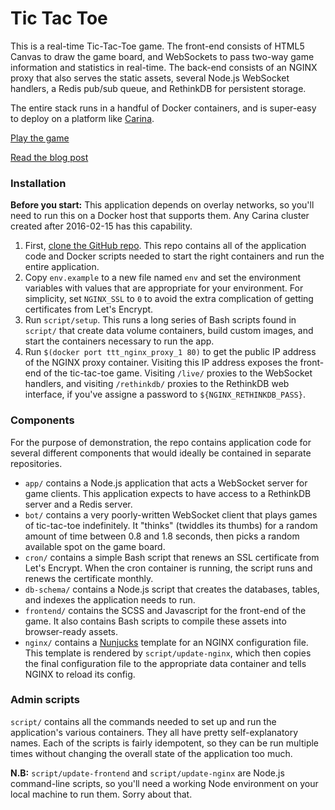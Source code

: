 # Tic Tac Toe

This is a real-time Tic-Tac-Toe game. The front-end consists of HTML5 Canvas to draw the game board, and WebSockets to pass two-way game information and statistics in real-time. The back-end consists of an NGINX proxy that also serves the static assets, several Node.js WebSocket handlers, a Redis pub/sub queue, and RethinkDB for persistent storage.

The entire stack runs in a handful of Docker containers, and is super-easy to deploy on a platform like [Carina](https://getcarina.com/).

[Play the game](https://tictac.io/)

[Read the blog post](https://getcarina.com/blog/build-real-time-game-carina/)

### Installation

**Before you start:** This application depends on overlay networks, so you'll need to run this on a Docker host that supports them. Any Carina cluster created after 2016-02-15 has this capability.

1. First, [clone the GitHub repo](https://github.com/ktbartholomew/tic-tac-toe). This repo contains all of the application code and Docker scripts needed to start the right containers and run the entire application.
1. Copy `env.example` to a new file named `env` and set the environment variables with values that are appropriate for your environment. For simplicity, set `NGINX_SSL` to `0` to avoid the extra complication of getting certificates from Let's Encrypt.
1. Run `script/setup`. This runs a long series of Bash scripts found in `script/` that create data volume containers, build custom images, and start the containers necessary to run the app.
1. Run `$(docker port ttt_nginx_proxy_1 80)` to get the public IP address of the NGINX proxy container. Visiting this IP address exposes the front-end of the tic-tac-toe game. Visiting `/live/` proxies to the WebSocket handlers, and visiting `/rethinkdb/` proxies to the RethinkDB web interface, if you've assigne a password to `${NGINX_RETHINKDB_PASS}`.

### Components

For the purpose of demonstration, the repo contains application code for several different components that would ideally be contained in separate repositories.

* `app/` contains a Node.js application that acts a WebSocket server for game clients. This application expects to have access to a RethinkDB server and a Redis server.
* `bot/` contains a very poorly-written WebSocket client that plays games of tic-tac-toe indefinitely. It "thinks" (twiddles its thumbs) for a random amount of time between 0.8 and 1.8 seconds, then picks a random available spot on the game board.
* `cron/` contains a simple Bash script that renews an SSL certificate from Let's Encrypt. When the cron container is running, the script runs and renews the certificate monthly.
* `db-schema/` contains a Node.js script that creates the databases, tables, and indexes the application needs to run.
* `frontend/` contains the SCSS and Javascript for the front-end of the game. It also contains Bash scripts to compile these assets into browser-ready assets.
* `nginx/` contains a [Nunjucks](https://mozilla.github.io/nunjucks/) template for an NGINX configuration file. This template is rendered by `script/update-nginx`, which then copies the final configuration file to the appropriate data container and tells NGINX to reload its config.

### Admin scripts

`script/` contains all the commands needed to set up and run the application's various containers. They all have pretty self-explanatory names. Each of the scripts is fairly idempotent, so they can be run multiple times without changing the overall state of the application too much.

**N.B:** `script/update-frontend` and `script/update-nginx` are Node.js command-line scripts, so you'll need a working Node environment on your local machine to run them. Sorry about that.
